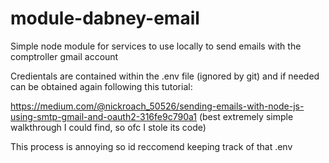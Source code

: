 # module-dabney-email
Simple node module for services to use locally to send emails with the comptroller gmail account


Credientals are contained within the .env file (ignored by git) 
and if needed can be obtained again following this tutorial:

https://medium.com/@nickroach_50526/sending-emails-with-node-js-using-smtp-gmail-and-oauth2-316fe9c790a1
(best extremely simple walkthrough I could find, so ofc I stole its code)


This process is annoying so id reccomend keeping track of that .env
